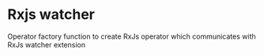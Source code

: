 # Rxjs watcher

Operator factory function to create RxJs operator which communicates with RxJs watcher extension 
